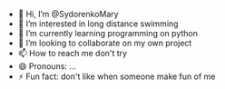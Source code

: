 - 👋 Hi, I’m @SydorenkoMary
- 👀 I’m interested in long distance swimming
- 🌱 I’m currently learning programming on python
- 💞️ I’m looking to collaborate on my own project
- 📫 How to reach me don't try
- 😄 Pronouns: ...
- ⚡ Fun fact: don't like when someone make fun of me

<!---
SydorenkoMary/SydorenkoMary is a ✨ special ✨ repository because its `README.md` (this file) appears on your GitHub profile.
You can click the Preview link to take a look at your changes.
--->
